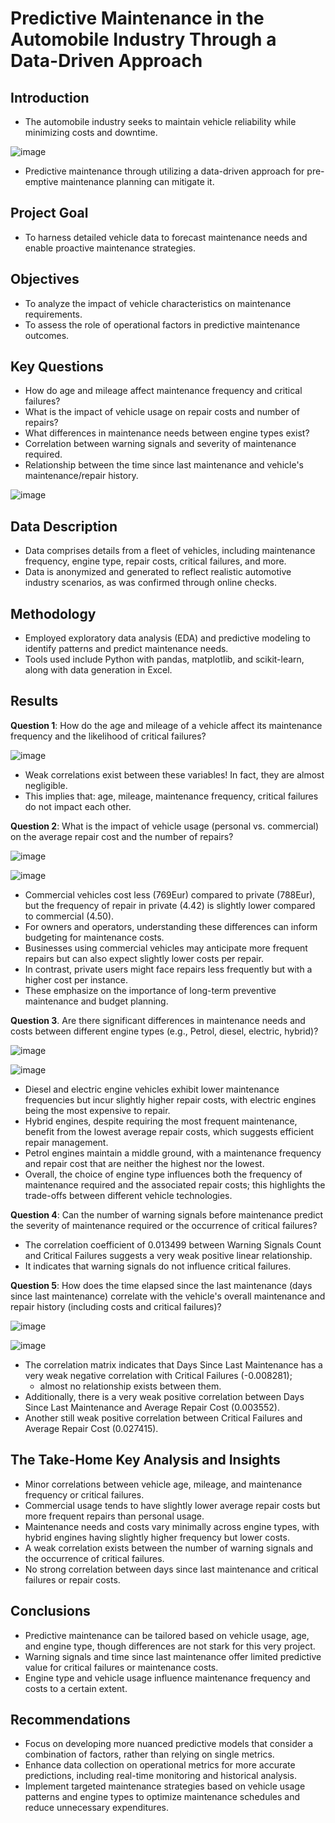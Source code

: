 # Predictive Maintenance in the Automobile Industry Through a Data-Driven Approach

## Introduction
- The automobile industry seeks to maintain vehicle reliability while minimizing costs and downtime.

![image](https://github.com/OnonaChukwu/Predictive_maintenance/assets/155753951/b83f65d5-bff8-4614-a5b3-451bd4ebc1c9)

- Predictive maintenance through utilizing a data-driven approach for pre-emptive maintenance planning can mitigate it.

## Project Goal
- To harness detailed vehicle data to forecast maintenance needs and enable proactive maintenance strategies.

## Objectives
- To analyze the impact of vehicle characteristics on maintenance requirements.
- To assess the role of operational factors in predictive maintenance outcomes.

## Key Questions
- How do age and mileage affect maintenance frequency and critical failures?
- What is the impact of vehicle usage on repair costs and number of repairs?
- What differences in maintenance needs between engine types exist?
- Correlation between warning signals and severity of maintenance required.
- Relationship between the time since last maintenance and vehicle's maintenance/repair history.
  
![image](https://github.com/OnonaChukwu/Predictive_maintenance/assets/155753951/9d15d8c2-3b93-44ec-b1ea-c21aa32dc699)

## Data Description
- Data comprises details from a fleet of vehicles, including maintenance frequency, engine type, repair costs, critical failures, and more.
- Data is anonymized and generated to reflect realistic automotive industry scenarios, as was confirmed through online checks.

## Methodology
- Employed exploratory data analysis (EDA) and predictive modeling to identify patterns and predict maintenance needs.
- Tools used include Python with pandas, matplotlib, and scikit-learn, along with data generation in Excel.

## Results 
**Question 1**: How do the age and mileage of a vehicle affect its maintenance frequency and the likelihood of critical failures?

![image](https://github.com/OnonaChukwu/Predictive_maintenance/assets/155753951/6647c6ef-b46a-45f7-b155-988d5e3b5776)

- Weak correlations exist between these variables! In fact, they are almost negligible.
- This implies that: age, mileage, maintenance frequency, critical failures do not impact each other.

**Question 2**: What is the impact of vehicle usage (personal vs. commercial) on the average repair cost and the number of repairs?

![image](https://github.com/OnonaChukwu/Predictive_maintenance/assets/155753951/1e24a775-c23d-4f78-8c21-c881ddf16ce8) 

![image](https://github.com/OnonaChukwu/Predictive_maintenance/assets/155753951/b7fbac93-b56a-4bfb-baf4-a9f47ba79416)

- Commercial vehicles cost less (769Eur) compared to private (788Eur), but the frequency of repair in private (4.42) is slightly lower compared to commercial (4.50).
- For owners and operators, understanding these differences can inform budgeting for maintenance costs. 
- Businesses using commercial vehicles may anticipate more frequent repairs but can also expect slightly lower costs per repair. 
- In contrast, private users might face repairs less frequently but with a higher cost per instance. 
- These emphasize on the importance of long-term preventive maintenance and budget planning.

**Question 3**. Are there significant differences in maintenance needs and costs between different engine types (e.g., Petrol, diesel, electric, hybrid)?

 ![image](https://github.com/OnonaChukwu/Predictive_maintenance/assets/155753951/0cdae313-80b4-484d-8092-0dfda859bf62)
 
 ![image](https://github.com/OnonaChukwu/Predictive_maintenance/assets/155753951/394d4308-6c69-41f1-af6b-28d72b7bb757)
 
- Diesel and electric engine vehicles exhibit lower maintenance frequencies but incur slightly higher repair costs, with electric engines being the most expensive to repair. 
- Hybrid engines, despite requiring the most frequent maintenance, benefit from the lowest average repair costs, which suggests efficient repair management.
- Petrol engines maintain a middle ground, with a maintenance frequency and repair cost that are neither the highest nor the lowest. 
- Overall, the choice of engine type influences both the frequency of maintenance required and the associated repair costs; this highlights the trade-offs between different vehicle technologies.

**Question 4**: Can the number of warning signals before maintenance predict the severity of maintenance required or the occurrence of critical failures?
- The correlation coefficient of 0.013499 between Warning Signals Count and Critical Failures suggests a very weak positive linear relationship.
- It indicates that warning signals do not influence critical failures.

**Question 5**: How does the time elapsed since the last maintenance (days since last maintenance) correlate with the vehicle's overall maintenance and repair history (including costs and critical failures)?

![image](https://github.com/OnonaChukwu/Predictive_maintenance/assets/155753951/551005ab-314b-4ade-98dc-2c2aab9758c8)  

![image](https://github.com/OnonaChukwu/Predictive_maintenance/assets/155753951/adbf1655-ef5e-4ab9-967f-92bdedb93eae)

- The correlation matrix indicates that Days Since Last Maintenance has a very weak negative correlation with Critical Failures (-0.008281);
   - almost no relationship exists between them.
- Additionally, there is a very weak positive correlation between Days Since Last Maintenance and Average Repair Cost (0.003552).
- Another still weak positive correlation between Critical Failures and Average Repair Cost (0.027415).

## The Take-Home Key Analysis and Insights
- Minor correlations between vehicle age, mileage, and maintenance frequency or critical failures.
- Commercial usage tends to have slightly lower average repair costs but more frequent repairs than personal usage.
- Maintenance needs and costs vary minimally across engine types, with hybrid engines having slightly higher frequency but lower costs.
- A weak correlation exists between the number of warning signals and the occurrence of critical failures.
- No strong correlation between days since last maintenance and critical failures or repair costs.

## Conclusions
- Predictive maintenance can be tailored based on vehicle usage, age, and engine type, though differences are not stark for this very project.
- Warning signals and time since last maintenance offer limited predictive value for critical failures or maintenance costs.
- Engine type and vehicle usage influence maintenance frequency and costs to a certain extent.

## Recommendations
- Focus on developing more nuanced predictive models that consider a combination of factors, rather than relying on single metrics.
- Enhance data collection on operational metrics for more accurate predictions, including real-time monitoring and historical analysis.
- Implement targeted maintenance strategies based on vehicle usage patterns and engine types to optimize maintenance schedules and reduce unnecessary expenditures.
